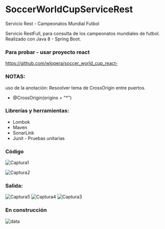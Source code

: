 # SoccerWorldCupServiceRest
Servicio Rest - Campeonatos Mundial Futbol 

Servicio RestFull, para consulta de los campeonatos mundiales de futbol. Realizado con Java 8 - Spring Boot.

### Para probar - usar proyecto react
https://github.com/wlopera/soccer_world_cup_react-

### NOTAS:
uso de la anotación: Resoolver tema de CrossOrigin entre puertos.
* @CrossOrigin(origins = "*")

### Librerías y herramientas:

* Lombok
* Maven
* SonarLink
* Junit - Pruebas unitarias
 
### Código

![Captura1](https://user-images.githubusercontent.com/7141537/69489064-2d116800-0e41-11ea-85f4-f6415bfaee82.PNG)

![Captura2](https://user-images.githubusercontent.com/7141537/69489065-2d116800-0e41-11ea-9f7a-9297baf1f5f4.PNG)

### Salida:

![Captura5](https://user-images.githubusercontent.com/7141537/69489063-2d116800-0e41-11ea-9632-b64ae7c3a38b.PNG)
![Captura4](https://user-images.githubusercontent.com/7141537/69489062-2d116800-0e41-11ea-89fe-54b472f64a9a.PNG)
![Captura3](https://user-images.githubusercontent.com/7141537/69489061-2c78d180-0e41-11ea-952f-244cc081d8f4.PNG)

### En construcción 

![data](https://user-images.githubusercontent.com/7141537/48297627-294fb500-e47b-11e8-9d9c-4b184aefd012.png)
